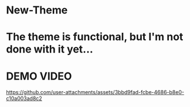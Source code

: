# New-Theme
# The theme is functional, but I'm not done with it yet...
# DEMO VIDEO
https://github.com/user-attachments/assets/3bbd9fad-fcbe-4686-b8e0-c10a003ad8c2
